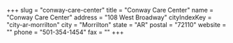 +++
slug = "conway-care-center"
title = "Conway Care Center"
name = "Conway Care Center"
address = "108 West Broadway"
cityIndexKey = "city-ar-morrilton"
city = "Morrilton"
state = "AR"
postal = "72110"
website = ""
phone = "501-354-1454"
fax = ""
+++
